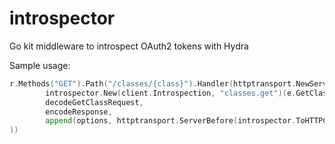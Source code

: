 # introspector
Go kit middleware to introspect OAuth2 tokens with Hydra

Sample usage:
```go
r.Methods("GET").Path("/classes/{class}").Handler(httptransport.NewServer(
		introspector.New(client.Introspection, "classes.get")(e.GetClassEndpoint),
		decodeGetClassRequest,
		encodeResponse,
		append(options, httptransport.ServerBefore(introspector.ToHTTPContext()))...
))
```